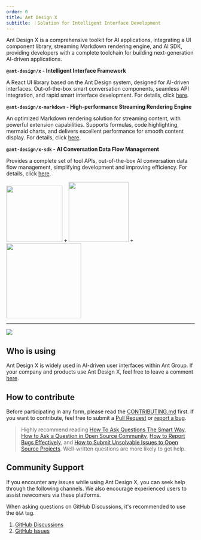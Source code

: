 ```yaml
---
order: 0
title: Ant Design X
subtitle: ｜Solution for Intelligent Interface Development
---
```


Ant Design X is a comprehensive toolkit for AI applications, integrating a UI component library, streaming Markdown rendering engine, and AI SDK, providing developers with a complete toolchain for building next-generation AI-driven applications.

**`@ant-design/x` - Intelligent Interface Framework**

A React UI library based on the Ant Design system, designed for AI-driven interfaces. Out-of-the-box smart conversation components, seamless API integration, and rapid smart interface development. For details, click [here](/components/introduce/).

**`@ant-design/x-markdown` - High-performance Streaming Rendering Engine**

An optimized Markdown rendering solution for streaming content, with powerful extension capabilities. Supports formulas, code highlighting, mermaid charts, and delivers excellent performance for smooth content display. For details, click [here](/markdowns/introduce).

**`@ant-design/x-sdk` - AI Conversation Data Flow Management**

Provides a complete set of tool APIs, out-of-the-box AI conversation data flow management, simplifying development and improving efficiency. For details, click [here](/sdks/introduce).

<div class="pic-plus">
  <img width="150" src="https://mdn.alipayobjects.com/huamei_iwk9zp/afts/img/A*eco6RrQhxbMAAAAAAAAAAAAADgCCAQ/original"/>
  <span>+</span>
  <img width="160" src="https://gw.alipayobjects.com/zos/antfincdn/aPkFc8Sj7n/method-draw-image.svg"/>
  <span>+</span>
  <img width="200" src="https://mdn.alipayobjects.com/huamei_lkxviz/afts/img/2v_BT6g_DFUAAAAAVEAAAAgADtFMAQFr/original"/>
</div>

---

![](https://mdn.alipayobjects.com/huamei_iwk9zp/afts/img/A*UAEeSbJfuM8AAAAAAAAAAAAADgCCAQ/fmt.webp)

## Who is using

Ant Design X is widely used in AI-driven user interfaces within Ant Group. If your company and products use Ant Design X, feel free to leave a comment [here](https://github.com/ant-design/x/issues/126).

## How to contribute

Before participating in any form, please read the [CONTRIBUTING.md](https://github.com/ant-design/ant-design/blob/master/.github/CONTRIBUTING.md) first. If you want to contribute, feel free to submit a [Pull Request](https://github.com/ant-design/ant-design/pulls) or [report a bug](http://new-issue.ant.design/).

> Highly recommend reading [How To Ask Questions The Smart Way](https://github.com/ryanhanwu/How-To-Ask-Questions-The-Smart-Way), [How to Ask a Question in Open Source Community](https://github.com/seajs/seajs/issues/545), [How to Report Bugs Effectively](http://www.chiark.greenend.org.uk/~sgtatham/bugs.html), and [How to Submit Unsolvable Issues to Open Source Projects](https://zhuanlan.zhihu.com/p/25795393). Well-written questions are more likely to get help.

## Community Support

If you encounter any issues while using Ant Design X, you can seek help through the following channels. We also encourage experienced users to assist newcomers via these platforms.

When asking questions on GitHub Discussions, it's recommended to use the `Q&A` tag.

1. [GitHub Discussions](https://github.com/ant-design/x/discussions)
2. [GitHub Issues](https://github.com/ant-design/x/issues)
